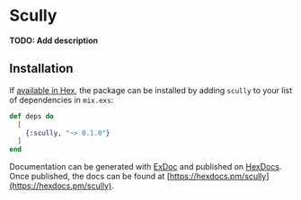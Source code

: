 # Scully

**TODO: Add description**

## Installation

If [available in Hex](https://hex.pm/docs/publish), the package can be installed
by adding `scully` to your list of dependencies in `mix.exs`:

```elixir
def deps do
  [
    {:scully, "~> 0.1.0"}
  ]
end
```

Documentation can be generated with [ExDoc](https://github.com/elixir-lang/ex_doc)
and published on [HexDocs](https://hexdocs.pm). Once published, the docs can
be found at [https://hexdocs.pm/scully](https://hexdocs.pm/scully).


